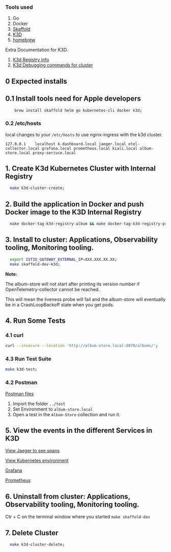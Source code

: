 ### Tools used

1. Go
2. Docker
3. [Skaffold](https://skaffold.dev/)
4. [K3D](https://k3d.io/v5.4.6/)
5. [homebrew](https://brew.sh/)

Extra Documentation for K3D.

1. [K3d Registry info](K3D-registry.md)
2. [K3d Debugging commands for cluster](K3D-Debugging.md)

## 0 Expected installs

## 0.1 Install tools need for Apple developers

```bash
    brew install skaffold helm go kubernetes-cli docker k3d;
```

### 0.2 /etc/hosts

local changes to your `/etc/hosts` to use nginx-ingress with the k3d cluster.

```127.0.0.1	localhost k-dashboard.local jaeger.local otel-collector.local grafana.local prometheus.local kiali.local album-store.local proxy-serivce.local```

## 1. Create K3d Kubernetes Cluster with Internal Registry

```bash
  make k3d-cluster-create;
```

## 2. Build the application in Docker and push Docker image to the  K3D Internal Registry

```bash
  make docker-tag-k3d-registry-album && make docker-tag-k3d-registry-proxy;
```

## 3. Install to cluster: Applications, Observability tooling, Monitoring tooling. 
 
```bash
  export ISTIO_GATEWAY_EXTERNAL_IP=XXX.XXX.XX.XX;
  make skaffold-dev-k3d;
```

**Note:**

The album-store will not start after printing its version number if OpenTelemetry-collector cannot be reached.

This will mean the liveness probe will fail and the album-store will eventually be in a CrashLoopBackoff state when you get pods.


## 4. Run Some Tests

### 4.1 curl

```bash
curl --insecure --location 'http://album-store.local:8070/albums/'; 
```

### 4.3 Run Test Suite

```bash
make k3d-test;
```

### 4.2 Postman

[Postman files](../test/.)

1. Import the folder `../test`
1. Set Environment to `album-store.local`
1. Open a test in the `Album-Store` collection and run it.

## 5. View the events in the different Services in K3D

[View Jaeger to see spans](http://jaeger.local:8070/search?limit=20&service=album-store)

[View Kubernetes environment](http://k-dashboard.local:8070/)

[Grafana](http://grafana.local:8070/)

[Prometheus](http://prometheus.local:8070/)

## 6. Uninstall from cluster: Applications, Observability tooling, Monitoring tooling.  

Ctr + C on the terminal window where you started `make skaffold-dev`

## 7. Delete Cluster

```bash
  make k3d-cluster-delete;
```

